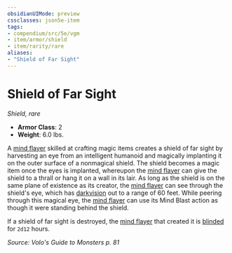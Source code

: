 ```yaml
---
obsidianUIMode: preview
cssclasses: json5e-item
tags:
- compendium/src/5e/vgm
- item/armor/shield
- item/rarity/rare
aliases: 
- "Shield of Far Sight"
---
```

# Shield of Far Sight
*Shield, rare*  

- **Armor Class**: 2
- **Weight**: 6.0 lbs.

A [mind flayer](b_mind-flayer.md) skilled at crafting magic items creates a shield of far sight by harvesting an eye from an intelligent humanoid and magically implanting it on the outer surface of a nonmagical shield. The shield becomes a magic item once the eyes is implanted, whereupon the [mind flayer](b_mind-flayer.md) can give the shield to a thrall or hang it on a wall in its lair. As long as the shield is on the same plane of existence as its creator, the [mind flayer](b_mind-flayer.md) can see through the shield's eye, which has [darkvision](_senses.md#darkvision) out to a range of 60 feet. While peering through this magical eye, the [mind flayer](b_mind-flayer.md) can use its Mind Blast action as though it were standing behind the shield.

If a shield of far sight is destroyed, the [mind flayer](b_mind-flayer.md) that created it is [blinded](_conditions.md#blinded) for `2d12` hours.

*Source: Volo's Guide to Monsters p. 81*